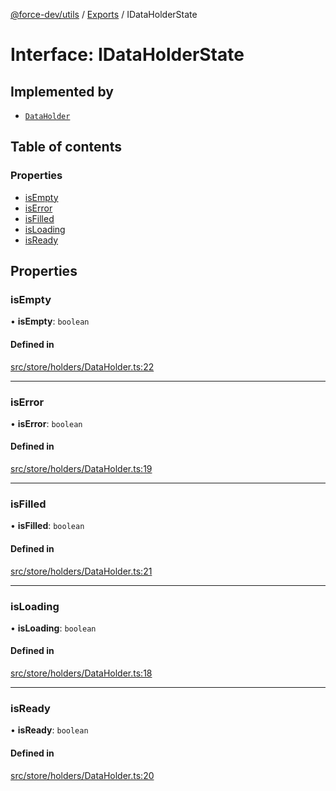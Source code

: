 [@force-dev/utils](../README.md) / [Exports](../modules.md) / IDataHolderState

# Interface: IDataHolderState

## Implemented by

- [`DataHolder`](../classes/DataHolder.md)

## Table of contents

### Properties

- [isEmpty](IDataHolderState.md#isempty)
- [isError](IDataHolderState.md#iserror)
- [isFilled](IDataHolderState.md#isfilled)
- [isLoading](IDataHolderState.md#isloading)
- [isReady](IDataHolderState.md#isready)

## Properties

### isEmpty

• **isEmpty**: `boolean`

#### Defined in

[src/store/holders/DataHolder.ts:22](https://github.com/epifanovmd/utils/blob/4aca669/src/store/holders/DataHolder.ts#L22)

___

### isError

• **isError**: `boolean`

#### Defined in

[src/store/holders/DataHolder.ts:19](https://github.com/epifanovmd/utils/blob/4aca669/src/store/holders/DataHolder.ts#L19)

___

### isFilled

• **isFilled**: `boolean`

#### Defined in

[src/store/holders/DataHolder.ts:21](https://github.com/epifanovmd/utils/blob/4aca669/src/store/holders/DataHolder.ts#L21)

___

### isLoading

• **isLoading**: `boolean`

#### Defined in

[src/store/holders/DataHolder.ts:18](https://github.com/epifanovmd/utils/blob/4aca669/src/store/holders/DataHolder.ts#L18)

___

### isReady

• **isReady**: `boolean`

#### Defined in

[src/store/holders/DataHolder.ts:20](https://github.com/epifanovmd/utils/blob/4aca669/src/store/holders/DataHolder.ts#L20)
